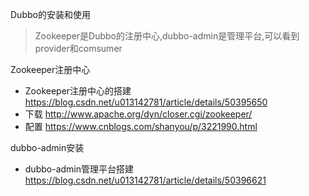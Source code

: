 Dubbo的安装和使用
> Zookeeper是Dubbo的注册中心,dubbo-admin是管理平台,可以看到provider和comsumer

Zookeeper注册中心
* Zookeeper注册中心的搭建
https://blog.csdn.net/u013142781/article/details/50395650
* 下载
http://www.apache.org/dyn/closer.cgi/zookeeper/
* 配置
https://www.cnblogs.com/shanyou/p/3221990.html

dubbo-admin安装
* dubbo-admin管理平台搭建
https://blog.csdn.net/u013142781/article/details/50396621

